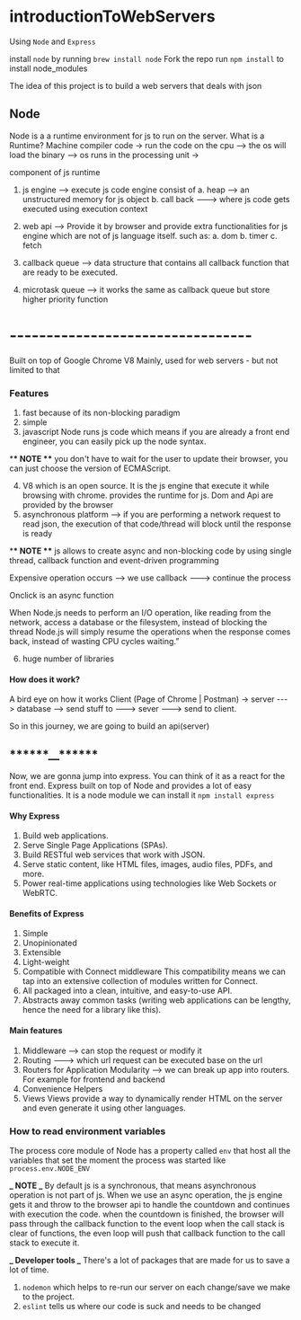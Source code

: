 # introductionToWebServers

Using `Node` and `Express`

install `node` by running `brew install node`
Fork the repo
run `npm install` to install node_modules

The idea of this project is to build a web servers that deals with json

## Node

Node is a a runtime environment for js to run on the server.
What is a Runtime?
Machine compiler code -> run the code on the cpu --> the os will load the binary --> os runs in the processing unit ->

component of js runtime

1. js engine --> execute js code
   engine consist of
   a. heap --> an unstructured memory for js object
   b. call back ---> where js code gets executed using execution context

2. web api --> Provide it by browser and provide extra functionalities for js engine which are not of js language itself.
   such as:
   a. dom
   b. timer
   c. fetch
3. callback queue --> data structure that contains all callback function that are ready to be executed.
4. microtask queue --> it works the same as callback queue but store higher priority function

# ---------------------------------

Built on top of Google Chrome V8
Mainly, used for web servers - but not limited to that

### Features

1. fast because of its non-blocking paradigm
2. simple
3. javascript
   Node runs js code which means if you are already a front end engineer, you can easily pick up the node syntax.

\***\* NOTE \*\***
you don't have to wait for the user to update their browser, you can just choose the version
of ECMAScript.

4. V8 which is an open source.
   It is the js engine that execute it while browsing with chrome.
   provides the runtime for js.
   Dom and Api are provided by the browser
5. asynchronous platform --> if you are performing a network request to read json, the execution of that
   code/thread will block until the response is ready

\***\* NOTE \*\***
js allows to create async and non-blocking code by using single thread, callback function and event-driven
programming

Expensive operation occurs --> we use callback ---> continue the process

Onclick is an async function

When Node.js needs to perform an I/O operation, like reading from the network, access a database or the filesystem, instead of blocking the thread Node.js will simply resume the operations when the response comes back, instead of wasting CPU cycles waiting.”

6. huge number of libraries

#### How does it work?

A bird eye on how it works
Client (Page of Chrome | Postman) -> server ---> database --> send stuff to ---> sever ---> send to client.

So in this journey, we are going to build an api(server)

## \***\*\*\*\*\***\_\_\***\*\*\*\*\***

Now, we are gonna jump into express. You can think of it as a react for the front end.
Express built on top of Node and provides a lot of easy functionalities.
It is a node module we can install it `npm install express`

#### Why Express

1. Build web applications.
2. Serve Single Page Applications (SPAs).
3. Build RESTful web services that work with JSON.
4. Serve static content, like HTML files, images, audio files, PDFs, and more.
5. Power real-time applications using technologies like Web Sockets or WebRTC.

#### Benefits of Express

1. Simple
2. Unopinionated
3. Extensible
4. Light-weight
5. Compatible with Connect middleware
   This compatibility means we can tap into an extensive collection of modules written for Connect.
6. All packaged into a clean, intuitive, and easy-to-use API.
7. Abstracts away common tasks (writing web applications can be lengthy, hence the need for a library like this).

#### Main features

1. Middleware --> can stop the request or modify it
2. Routing ---> which url request can be executed base on the url
3. Routers for Application Modularity --> we can break up app into routers. For example for frontend and backend
4. Convenience Helpers
5. Views
   Views provide a way to dynamically render HTML on the server and even generate it using other languages.

### How to read environment variables

The process core module of Node has a property called `env` that host all the variables that set
the moment the process was started like `process.env.NODE_ENV`

**_ NOTE _**
By default js is a synchronous, that means asynchronous operation is not part of js.
When we use an async operation, the js engine gets it and throw to the browser api to handle
the countdown and continues with execution the code. when the countdown is finished, the browser
will pass through the callback function to the event loop
when the call stack is clear of functions, the even loop will push that callback function
to the call stack to execute it.

**_ Developer tools _**
There's a lot of packages that are made for us to save a lot of time.

1. `nodemon`
   which helps to re-run our server on each change/save we make to the project.
2. `eslint` tells us where our code is suck and needs to be changed
